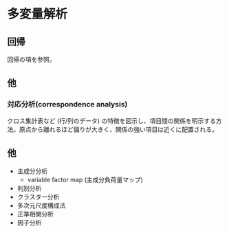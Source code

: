 # 多変量解析
## 回帰
回帰の項を参照。


## 他
### 対応分析(correspondence analysis)
クロス集計表など (行/列のデータ) の特徴を図示し、項目間の関係を明示する方法。原点から離れるほど偏りが大きく、関係の強い項目は近くに配置される。


## 他
- 主成分分析
    - variable factor map (主成分負荷量マップ)
- 判別分析
- クラスター分析
- 多次元尺度構成法
- 正準相関分析
- 因子分析